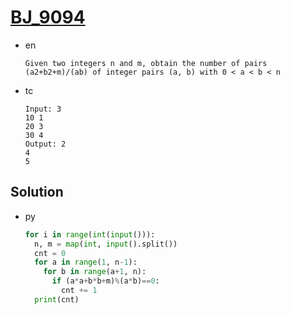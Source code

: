 # [BJ_9094](https://acmicpc.net/problem/9094)

* en

  ```en
  Given two integers n and m, obtain the number of pairs (a2+b2+m)/(ab) of integer pairs (a, b) with 0 < a < b < n
  ```

* tc

  ```tc
  Input: 3
  10 1
  20 3
  30 4
  Output: 2
  4
  5
  ```

## Solution

* py

  ```py
  for i in range(int(input())):
    n, m = map(int, input().split())
    cnt = 0
    for a in range(1, n-1):
      for b in range(a+1, n):
        if (a*a+b*b+m)%(a*b)==0:
          cnt += 1
    print(cnt)
  ```
